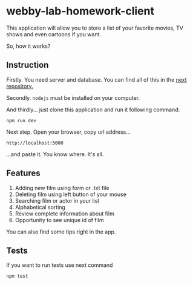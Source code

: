 # webby-lab-homework-client

This application will allow you to store a list of your favorite movies, TV shows and even cartoons if you want.

So, how it works?

## Instruction

Firstly. You need server and database. You can find all of this in the [next repository.](https://github.com/Pepin0t/webby-lab-homework-server)

Secondly. `nodejs` must be installed on your computer.

And thirdly... just clone this application and run it following command:

```
npm run dev
```
Next step. Open your browser, copy url address...

```
http://localhost:5000
```
...and paste it. You know where. It's all.

## Features

1. Adding new film using form or .txt file
2. Deleting film using left button of your mouse
3. Searching film or actor in your list
4. Alphabetical sorting
5. Review complete information about film
6. Opportunity to see unique id of film

You can also find some tips right in the app.

## Tests

If you want to run tests use next command
```
npm test
```
